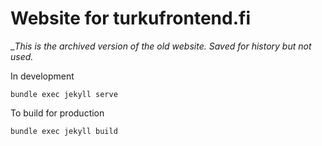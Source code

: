 # Website for turkufrontend.fi

__This is the archived version of the old website. Saved for history but not used._

In development

```
bundle exec jekyll serve
```

To build for production

```
bundle exec jekyll build
```
